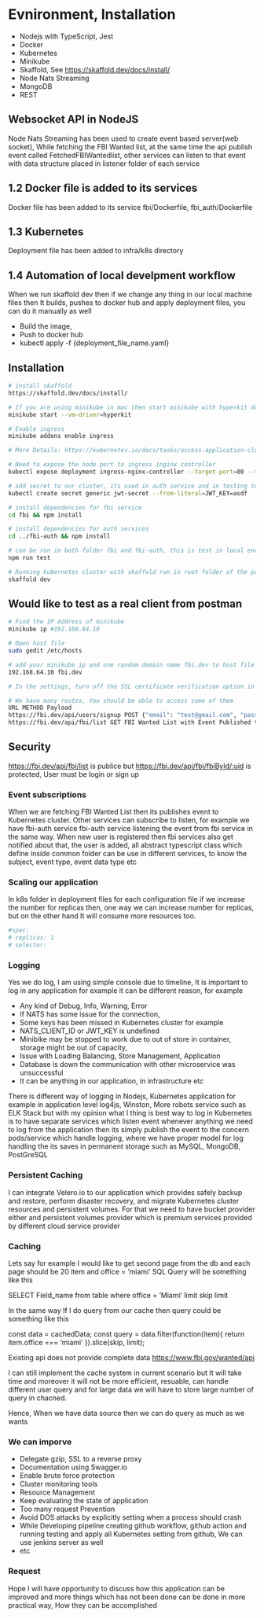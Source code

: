 
# Evnironment, Installation
- Nodejs with TypeScript, Jest
- Docker
- Kubernetes
- Minikube
- Skaffold, See https://skaffold.dev/docs/install/
- Node Nats Streaming
- MongoDB
- REST

## Websocket API in NodeJS
Node Nats Streaming has been used to create event based server(web socket), While fetching the FBI Wanted list, at the same time the api publish event called FetchedFBIWantedlist, other services can listen to that
event with data structure placed in listener folder of each service

## 1.2 Docker file is added to its services
Docker file has been added to its service fbi/Dockerfile, fbi_auth/Dockerfile

## 1.3 Kubernetes 
Deployment file has been added to infra/k8s directory

## 1.4 Automation of local develpment workflow 
When we run skaffold dev then if we change any thing in our local machine files then It builds, pushes to docker hub and apply deployment files, you can do it manually as well
- Build the image, 
- Push to docker hub 
- kubectl apply -f {deployment_file_name.yaml}

## Installation
``` bash 
# install skaffold 
https://skaffold.dev/docs/install/

# If you are using minikube in mac then start minikube with hyperkit driver 
minikube start --vm-driver=hyperkit

# Enable ingress 
minikube addons enable ingress

# More Details: https://kubernetes.io/docs/tasks/access-application-cluster/ingress-minikube/

# Need to expose the node port to ingress inginx controller 
kubectl expose deployment ingress-nginx-controller --target-port=80 --type=NodePort -n kube-system

# add secret to our cluster, its used in auth service and in testing too
kubectl create secret generic jwt-secret --from-literal=JWT_KEY=asdf

# install dependencies for fbi service
cd fbi && npm install 

# install dependencies for auth services
cd ../fbi-auth && npm install 

# can be run in both folder fbi and fbi-auth, this is test in local environment, when we push to GitHub or GitLab we will have our git hub action where all test will run there too
npm run test 

# Running kubernetes cluster with skaffold run in root folder of the project eg(fbi-wanted-ws)
skaffold dev 
``` 
## Would like to test as a real client from postman
``` bash
# Find the IP Address of minikube 
minikube ip #192.168.64.10

# Open host file 
sudo gedit /etc/hosts

# add your minikube ip and one random domain name fbi.dev to host file
192.168.64.10 fbi.dev

# In the settings, turn off the SSL certificate verification option in postman

# We have many routes, You should be able to access some of them
URL METHOD Payload 
https://fbi.dev/api/users/signup POST {"email": "test@gmail.com", "password": "password"} 
https://fbi.dev/api/fbi/list GET FBI Wanted List with Event Published to other services
```

## Security 
https://fbi.dev/api/fbi/list is publice but 
https://fbi.dev/api/fbi/fbiById/:uid is protected, User must be login or sign up

### Event subscriptions
When we are fetching FBI Wanted List then its publishes event to Kubernetes cluster. Other services can subscribe to listen, for example we have fbi-auth service fbi-auth service listening the event from fbi service in the same way. When new user is registered then fbi services also get notified about that, the user is added, all abstract typescript class which define inside common folder can be use in different services, to know the subject, event type, event data type etc

### Scaling our application 
In k8s folder in deployment files for each configuration file if we increase the number for replicas then, one way we can increase number for replicas, but on the other hand It will consume more resources too.

``` bash
#spec:
# replicas: 1
# selector:

```

### Logging 
Yes we do log, I am using simple console due to timeline, It is important to log in any application for example it can be different reason, for example 
- Any kind of Debug, Info, Warning, Error
- If NATS has some issue for the connection, 
- Some keys has been missed in Kubernetes cluster for example 
- NATS_CLIENT_ID or JWT_KEY is undefined
- Minibike may be stopped to work due to out of store in container, storage might be out of capacity, 
- Issue with Loading Balancing, Store Management, Application 
- Database is down the communication with other microservice was unsuccessful
- It can be anything in our application, in infrastructure etc

There is different way of logging in Nodejs, Kubernetes application for example in application level log4js, Winston, More robots service such as ELK Stack but with my opinion what I thing is best way to log in Kubernetes is to have separate services which listen event whenever anything we need to log from the application then its simply publish the event to the concern pods/service which handle logging, where we have proper model for log handling the its saves in permanent storage such as MySQL, MongoDB, PostGreSQL

### Persistent Caching 
I can integrate Velero.io to our application which provides safely backup and restore, perform disaster recovery, and migrate Kubernetes cluster resources and persistent volumes. For that we need to have bucket provider either and persistent volumes provider which is premium services provided by different cloud service provider

### Caching 
Lets say for example I would like to get second page from the db and each page should be 20 item and office = ’miami’ SQL Query will be something like this 

SELECT Field_name from table where office = ’Miami’ limit skip limit 

In the same way If I do query from our cache then query could be something like this 

const data = cachedData;
const query = data.filter(function(item){
  return item.office === ’miami’
}).slice(skip, limit);

Existing api does not provide complete data  https://www.fbi.gov/wanted/api

I can still implement the cache system in current scenario but It will take time and moreover it will not be more efficient, resuable, can handle different user query and for large data we will have to store large number of query in chacned.

Hence, When we have data source then we can do query as much as we wants

### We can imporve
- Delegate gzip, SSL to a reverse proxy 
- Documentation using Swagger.io
- Enable brute force protection
- Cluster monitoring tools
- Resource Management
- Keep evaluating the state of application 
- Too many request Prevention
- Avoid DOS attacks by explicitly setting when a process should crash
- While Developing pipeline creating github workflow, github action and running testing and apply all Kubernetes setting from github, We can use jenkins server as well
- etc

### Request 
Hope I will have opportunity to discuss how this application can be improved and more things which has not been done can be done in more practical way, How they can be accomplished

